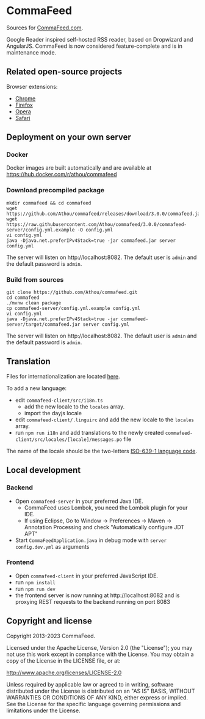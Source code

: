 # CommaFeed

Sources for [CommaFeed.com](http://www.commafeed.com/).

Google Reader inspired self-hosted RSS reader, based on Dropwizard and AngularJS.
CommaFeed is now considered feature-complete and is in maintenance mode.

## Related open-source projects

Browser extensions:

- [Chrome](https://github.com/Athou/commafeed-chrome)
- [Firefox](https://github.com/Athou/commafeed-firefox)
- [Opera](https://github.com/Athou/commafeed-opera)
- [Safari](https://github.com/Athou/commafeed-safari)

## Deployment on your own server

### Docker

Docker images are built automatically and are available at https://hub.docker.com/r/athou/commafeed

### Download precompiled package

    mkdir commafeed && cd commafeed
    wget https://github.com/Athou/commafeed/releases/download/3.0.0/commafeed.jar
    wget https://raw.githubusercontent.com/Athou/commafeed/3.0.0/commafeed-server/config.yml.example -O config.yml
    vi config.yml
    java -Djava.net.preferIPv4Stack=true -jar commafeed.jar server config.yml

The server will listen on http://localhost:8082. The default
user is `admin` and the default password is `admin`.

### Build from sources

    git clone https://github.com/Athou/commafeed.git
    cd commafeed
    ./mvnw clean package
    cp commafeed-server/config.yml.example config.yml
    vi config.yml
    java -Djava.net.preferIPv4Stack=true -jar commafeed-server/target/commafeed.jar server config.yml

The server will listen on http://localhost:8082. The default
user is `admin` and the default password is `admin`.

## Translation

Files for internationalization are
located [here](https://github.com/Athou/commafeed/tree/master/commafeed-client/src/locales).

To add a new language:

- edit `commafeed-client/src/i18n.ts`
    - add the new locale to the `locales` array.
    - import the dayjs locale
- edit `commafeed-client/.linguirc` and add the new locale to the `locales` array.
- run `npm run i18n` and add translations to the newly created `commafeed-client/src/locales/[locale]/messages.po` file

The name of the locale should be the
two-letters [ISO-639-1 language code](http://en.wikipedia.org/wiki/List_of_ISO_639-1_codes).

## Local development

### Backend

- Open `commafeed-server` in your preferred Java IDE.
    - CommaFeed uses Lombok, you need the Lombok plugin for your IDE.
    - If using Eclipse, Go to Window → Preferences → Maven → Annotation Processing and check "Automatically configure
      JDT APT"
- Start `CommaFeedApplication.java` in debug mode with `server config.dev.yml` as arguments

### Frontend

- Open `commafeed-client` in your preferred JavaScript IDE.
- run `npm install`
- run `npm run dev`
- the frontend server is now running at http://localhost:8082 and is proxying REST requests to the backend running on
  port 8083

## Copyright and license

Copyright 2013-2023 CommaFeed.

Licensed under the Apache License, Version 2.0 (the "License");
you may not use this work except in compliance with the License.
You may obtain a copy of the License in the LICENSE file, or at:

http://www.apache.org/licenses/LICENSE-2.0

Unless required by applicable law or agreed to in writing, software
distributed under the License is distributed on an "AS IS" BASIS,
WITHOUT WARRANTIES OR CONDITIONS OF ANY KIND, either express or implied.
See the License for the specific language governing permissions and
limitations under the License.
